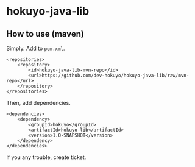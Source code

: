 hokuyo-java-lib
===============

How to use (maven)
------------------

Simply. Add to `pom.xml`.

    <repositories>
        <repository>
            <id>hokuyo-java-lib-mvn-repo</id>
            <url>https://github.com/dev-hokuyo/hokuyo-java-lib/raw/mvn-repo</url>
        </repository>
    </repositories>

Then, add dependencies.

    <dependencies>
        <dependency>
            <groupId>hokuyo</groupId>
            <artifactId>hokuyo-lib</artifactId>
            <version>1.0-SNAPSHOT</version>
        </dependency>
    </dependencies>

If you any trouble, create ticket.